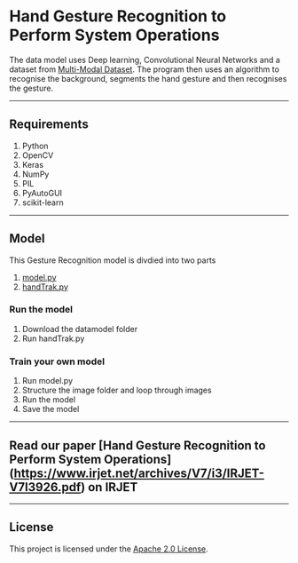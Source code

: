 # Hand Gesture Recognition to Perform System Operations
The data model uses Deep learning, Convolutional Neural Networks and a dataset from [Multi-Modal Dataset](https://www.kaggle.com/gti-upm/multimodhandgestrec). The program then uses an algorithm to recognise the background, segments the hand gesture and then recognises the gesture.
***
## Requirements
1. Python
2. OpenCV
3. Keras
4. NumPy
5. PIL
6. PyAutoGUI
7. scikit-learn
***
## Model
This Gesture Recognition model is divdied into two parts
1. [model.py](https://github.com/ani-poroorkara/handRecogz/blob/master/model.py)
2. [handTrak.py](https://github.com/ani-poroorkara/handRecogz/blob/master/handTrak.py)

### Run the model 
1. Download the datamodel folder
2. Run handTrak.py 

### Train your own model 
1. Run model.py
2. Structure the image folder and loop through images
3. Run the model
4. Save the model 

***

## Read our paper [Hand Gesture Recognition to Perform System Operations] (https://www.irjet.net/archives/V7/i3/IRJET-V7I3926.pdf) on IRJET 

***

## License
This project is licensed under the [Apache 2.0 License](https://github.com/ani-poroorkara/handRecogz/blob/master/LICENSE).
